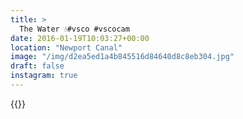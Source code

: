 ```yaml
---
title: >
  The Water 💧#vsco #vscocam 
date: 2016-01-19T10:03:27+00:00
location: "Newport Canal"
image: "/img/d2ea5ed1a4b845516d84640d8c8eb304.jpg"
draft: false
instagram: true
---
```


{{<photo src="/img/d2ea5ed1a4b845516d84640d8c8eb304.jpg">}}
